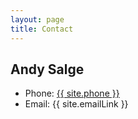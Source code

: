 ```yaml
---
layout: page
title: Contact
---
```


## Andy Salge
* Phone: <a href="tel:{{ site.phone }}">{{ site.phone }}</a>
* Email: {{ site.emailLink }}

